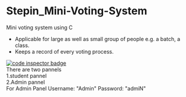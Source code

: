 # Stepin_Mini-Voting-System
Mini voting system using C<br/>
- Applicable for large as well as small group of people e.g. a batch, a class.<br/>
- Keeps a record of  every voting process.<br/>
<a href="https://frontend.code-inspector.com/public/user/github/Katiyar20">
   <img src="https://code-inspector.com/public/badge/user/github/Katiyar20?style=light" alt="code inspector badge" />
</a>
</a><br/>
There are two pannels<br/> 1.student pannel<br/> 2.Admin pannel<br/>
For Admin Panel Username: "Admin" Password: "admiN"

